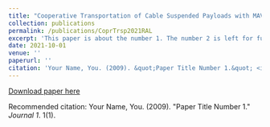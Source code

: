 ```yaml
---
title: "Cooperative Transportation of Cable Suspended Payloads with MAVs using Monocular Vision and Inertial Sensing"
collection: publications
permalink: /publications/CoprTrsp2021RAL
excerpt: 'This paper is about the number 1. The number 2 is left for future work.'
date: 2021-10-01
venue: ''
paperurl: ''
citation: 'Your Name, You. (2009). &quot;Paper Title Number 1.&quot; <i>Journal 1</i>. 1(1).'
---
```


[Download paper here](http://academicpages.github.io/files/paper1.pdf)

Recommended citation: Your Name, You. (2009). "Paper Title Number 1." <i>Journal 1</i>. 1(1).
